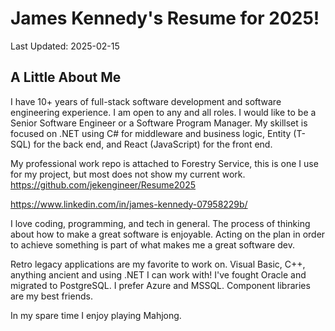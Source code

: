 # James Kennedy's Resume for 2025!
Last Updated: 2025-02-15

## A Little About Me

I have 10+ years of full-stack software development and software engineering experience. 
I am open to any and all roles. 
I would like to be a Senior Software Engineer or a Software Program Manager.
My skillset is focused on .NET using C# for middleware and business logic, Entity (T-SQL) for the back end, and React (JavaScript) for the front end.

My professional work repo is attached to Forestry Service, this is one I use for my project, but most does not show my current work.
https://github.com/jekengineer/Resume2025

https://www.linkedin.com/in/james-kennedy-07958229b/

I love coding, programming, and tech in general. 
The process of thinking about how to make a great software is enjoyable. 
Acting on the plan in order to achieve something is part of what makes me a great software dev.

Retro legacy applications are my favorite to work on. 
Visual Basic, C++, anything ancient and using .NET I can work with! 
I've fought Oracle and migrated to PostgreSQL. 
I prefer Azure and MSSQL.
Component libraries are my best friends.

In my spare time I enjoy playing Mahjong.








